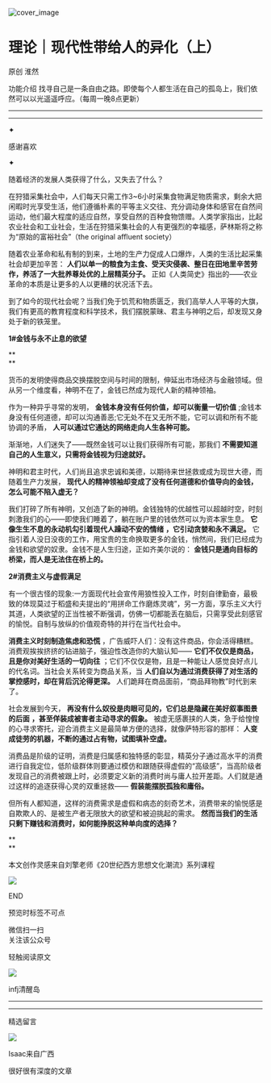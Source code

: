 ![cover_image](https://mmbiz.qlogo.cn/mmbiz_jpg/DZCdtia4bJxqeAdT84ATqGDNNuSib2toK14uSeQxiaqHemaubJTUjft0zFHsIb8R9YI3P8EbMG8zX2e7SvA13PFtA/0?wx_fmt=jpeg)

#  理论｜现代性带给人的异化（上）

原创  淮然  





功能介绍  找寻自己是一条自由之路。即使每个人都生活在自己的孤岛上，我们依然可以以光遥遥呼应。（每周一晚8点更新）

__ __

__ _ _

✦

  



感谢喜欢

✦

随着经济的发展人类获得了什么，又失去了什么？

  

在狩猎采集社会中，人们每天只需工作3~6小时采集食物满足物质需求，剩余大把闲暇时光享受生活，他们遵循朴素的平等主义交往、充分调动身体和感官在自然间运动，他们最大程度的适应自然，享受自然的百种食物馈赠。人类学家指出，比起农业社会和工业社会，生活在狩猎采集社会的人有更强烈的幸福感，萨林斯将之称为“原始的富裕社会”（the
original affluent society）

随着农业革命和私有制的到来，土地的生产力促成人口爆炸，人类的生活比起采集社会却更加辛苦：
**人们以单一的粮食为主食、受天灾侵袭、整日在田地里辛苦劳作，养活了一大批养尊处优的上层精英分子。**
正如《人类简史》指出的——农业革命的本质是让更多的人以更糟的状况活下去。

到了如今的现代社会呢？当我们免于饥荒和物质匮乏，我们高举人人平等的大旗，我们有更高的教育程度和科学技术，我们摆脱蒙昧、君主与神明之后，却发现又身处于新的铁笼里。

  

**1#金钱与永不止息的欲望**

**  
**

货币的发明使得商品交换摆脱空间与时间的限制，伸延出市场经济与金融领域。但从另一个维度看，神明不在了，金钱已然成为现代人新的精神领袖。

作为一种异乎寻常的发明， **金钱本身没有任何价值，却可以衡量一切价值**
;金钱本身没有任何道德，却可以沟通善恶;它无处不在又无所不能，它可以调和所有不能协调的矛盾， **人可以通过它通达的网络走向人生各种可能。**

渐渐地，人们迷失了——既然金钱可以让我们获得所有可能，那我们 **不需要知道自己的人生意义，只需将金钱视为归途就好。**

神明和君主时代，人们尚且追求忠诚和美德，以期待来世拯救或成为现世大德，而随着生产力发展，
**现代人的精神领袖却变成了没有任何道德和价值导向的金钱，怎么可能不陷入虚无？**

我们打碎了所有神明，又创造了新的神明。金钱独特的优越性可以超越时空，时刻刺激我们的心——即使我们睡着了，躺在账户里的钱依然可以为资本家生息。
**它像生生不息的永动机勾引着现代人躁动不安的情绪** **，它引动贪婪和永不满足。**
它指引着人没日没夜的工作，用宝贵的生命换取更多的金钱，悄然间，我们已经成为金钱和欲望的奴隶。金钱不是人生归途，正如齐美尔说的：
**金钱只是通向目标的桥梁，而人是无法住在桥上的。**

  

**2#消费主义与虚假满足**

有一个很古怪的现象:一方面现代社会宣传用狼性投入工作，时刻自律勤奋，最极致的体现莫过于稻盛和夫提出的“用拼命工作磨炼灵魂”，另一方面，享乐主义大行其道，人类欲望的正当性被不断强调，仿佛一切都能丢在脑后，只需享受此刻感官的愉悦。自制与放纵的价值观奇特的并行在当代社会中。

**消费主义时刻制造焦虑和恐慌** ，广告威吓人们：没有这件商品，你会活得糟糕。消费观挨挨挤挤的钻进脑子，强迫性改造你的大脑认知——
**它们不仅仅是商品，且是你对美好生活的一切向往** ；它们不仅仅是物，且是一种能让人感觉良好点儿的代名词。当社会关系转变为商品关系，当
**人们自以为通过消费获得了对生活的掌控感时，却在背后沉沦得更深。** 人们跪拜在商品面前，“商品拜物教”时代到来了。

社会发展到今天， **再没有什么奴役是肉眼可见的，它们总是隐藏在美好叙事图景的后面** **，甚至佯装成被害者主动寻求的假象。**
被虚无感裹挟的人类，急于给惶惶的心寻求寄托，迎合消费主义是最简单方便的选择，就像萨特形容的那样： **人变成徒劳的机器，不断的通过占有物，试图填补空虚。**

消费品是阶级的证明，消费是归属感和独特感的彰显，精英分子通过高水平的消费进行自我定位，低阶级群体则要通过模仿和跟随获得虚假的“高级感”，当高阶级者发现自己的消费被跟上时，必须要定义新的消费时尚与庸人拉开差距。人们就是通过这样的追逐获得心灵的双重拯救——
**假装能摆脱孤独和庸俗。**

但所有人都知道，这样的消费需求是虚假和病态的刻奇艺术，消费带来的愉悦感是自欺欺人的、是被生产者无限放大的欲望和被迫挑起的需求。
**然而当我们的生活只剩下赚钱和消费时，如何能挣脱这种单向度的选择？**

**  
**

本文创作灵感来自刘擎老师《20世纪西方思想文化潮流》系列课程

  

  

![](https://mmbiz.qpic.cn/mmbiz_gif/7FiadXCUBpqt43ySAFleQonQAWQDMwvCPOiaiaFlUYSG8ibicVqc4d5rBa4niaAWr9DmauJ43FCich2gaNDU6PiaKZQf6w/640?wx_fmt=gif)

END  

预览时标签不可点

微信扫一扫  
关注该公众号



轻触阅读原文

![](http://mmbiz.qpic.cn/mmbiz_png/DZCdtia4bJxpcRrqEcIicNn7icChObS1Eqm6u2hlN1LGAHvlMHZg6O2a3A47KdeC6IqvVTuryNZQpDFQ1LX3JvT9w/0?wx_fmt=png)

infj清醒岛







****



****





精选留言

![](http://mmsns.qpic.cn/mmsns/iaxNB5XaibCeLTYWIUGCYm7cS1kFxTx4ibUSEBZJ6VnOdXPDItJ9PaGRg/0)

Isaac来自广西

很好很有深度的文章

